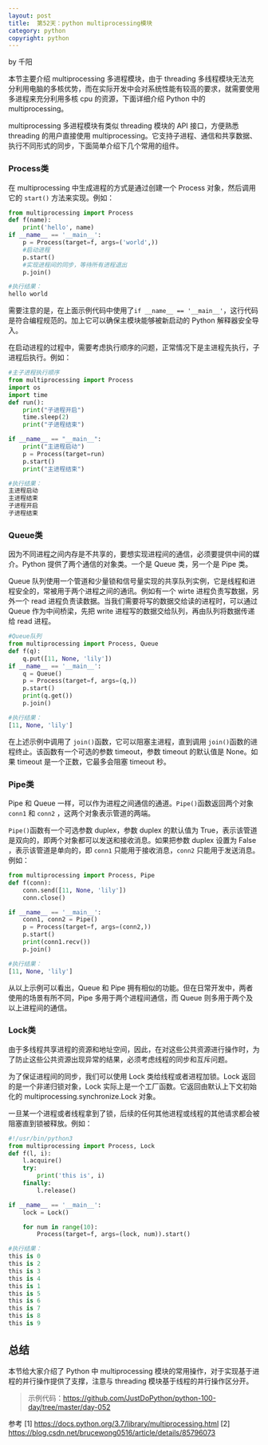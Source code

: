 ```yaml
---
layout: post
title:  第52天：python multiprocessing模块
category: python
copyright: python
---
```


by 千阳

本节主要介绍 multiprocessing 多进程模块，由于 threading 多线程模块无法充分利用电脑的多核优势，而在实际开发中会对系统性能有较高的要求，就需要使用多进程来充分利用多核 cpu 的资源，下面详细介绍 Python 中的 multiprocessing。

<!--more-->

multiprocessing 多进程模块有类似 threading 模块的 API 接口，方便熟悉 threading 的用户直接使用 multiprocessing。它支持子进程、通信和共享数据、执行不同形式的同步，下面简单介绍下几个常用的组件。

### Process类

在 multiprocessing 中生成进程的方式是通过创建一个 Process 对象，然后调用它的 `start()` 方法来实现。例如：

```python
from multiprocessing import Process
def f(name):
    print('hello', name)
if __name__ == '__main__':
    p = Process(target=f, args=('world',))
    #启动进程
    p.start()
    #实现进程间的同步，等待所有进程退出
    p.join()

#执行结果：
hello world
```

需要注意的是，在上面示例代码中使用了`if __name__ == '__main__'`，这行代码是符合编程规范的。加上它可以确保主模块能够被新启动的 Python 解释器安全导入。

在启动进程的过程中，需要考虑执行顺序的问题，正常情况下是主进程先执行，子进程后执行。例如：

```python
#主子进程执行顺序
from multiprocessing import Process
import os
import time
def run():
    print("子进程开启")
    time.sleep(2)
    print("子进程结束")

if __name__ == "__main__":
    print("主进程启动")
    p = Process(target=run)
    p.start()
    print("主进程结束")

#执行结果：
主进程启动
主进程结束
子进程开启
子进程结束
```

### Queue类

因为不同进程之间内存是不共享的，要想实现进程间的通信，必须要提供中间的媒介。Python 提供了两个通信的对象类。一个是 Queue 类，另一个是 Pipe 类。

Queue 队列使用一个管道和少量锁和信号量实现的共享队列实例，它是线程和进程安全的，常被用于两个进程之间的通讯。例如有一个 wirte 进程负责写数据，另外一个 read 进程负责读数据。当我们需要将写的数据交给读的进程时，可以通过 Queue 作为中间桥梁，先把 write 进程写的数据交给队列，再由队列将数据传递给 read 进程。

```python
#Queue队列
from multiprocessing import Process, Queue
def f(q):
    q.put([11, None, 'lily'])
if __name__ == '__main__':
    q = Queue()
    p = Process(target=f, args=(q,))
    p.start()
    print(q.get())
    p.join()

#执行结果：
[11, None, 'lily']
```

在上述示例中调用了 `join()`函数，它可以阻塞主进程，直到调用 `join()`函数的进程终止。该函数有一个可选的参数 timeout，参数 timeout 的默认值是 None。如果 timeout 是一个正数，它最多会阻塞 timeout 秒。

### Pipe类

Pipe 和 Queue 一样，可以作为进程之间通信的通道。`Pipe()`函数返回两个对象 `conn1` 和 `conn2` ，这两个对象表示管道的两端。

`Pipe()`函数有一个可选参数 duplex，参数 duplex 的默认值为 True，表示该管道是双向的，即两个对象都可以发送和接收消息。如果把参数 duplex 设置为 False ，表示该管道是单向的，即 `conn1` 只能用于接收消息，`conn2` 只能用于发送消息。例如：

```python
from multiprocessing import Process, Pipe
def f(conn):
    conn.send([11, None, 'lily'])
    conn.close()

if __name__ == '__main__':
    conn1, conn2 = Pipe()
    p = Process(target=f, args=(conn2,))
    p.start()
    print(conn1.recv())
    p.join()

#执行结果：
[11, None, 'lily']
```

从以上示例可以看出，Queue 和 Pipe 拥有相似的功能。但在日常开发中，两者使用的场景有所不同，Pipe 多用于两个进程间通信，而 Queue 则多用于两个及以上进程间的通信。

### Lock类

由于多线程共享进程的资源和地址空间，因此，在对这些公共资源进行操作时，为了防止这些公共资源出现异常的结果，必须考虑线程的同步和互斥问题。

为了保证进程间的同步，我们可以使用 Lock 类给线程或者进程加锁。Lock 返回的是一个非递归锁对象，Lock 实际上是一个工厂函数。它返回由默认上下文初始化的 multiprocessing.synchronize.Lock 对象。

一旦某一个进程或者线程拿到了锁，后续的任何其他进程或线程的其他请求都会被阻塞直到锁被释放。例如：

```python 
#!/usr/bin/python3
from multiprocessing import Process, Lock
def f(l, i):
    l.acquire()
    try:
        print('this is', i)
    finally:
        l.release()

if __name__ == '__main__':
    lock = Lock()

    for num in range(10):
        Process(target=f, args=(lock, num)).start()

#执行结果：
this is 0
this is 2
this is 3
this is 4
this is 1
this is 5
this is 6
this is 7
this is 8
this is 9

```

## 总结

本节给大家介绍了 Python 中 multiprocessing 模块的常用操作，对于实现基于进程的并行操作提供了支撑，注意与 threading 模块基于线程的并行操作区分开。

> 示例代码：https://github.com/JustDoPython/python-100-day/tree/master/day-052

参考
[1] https://docs.python.org/3.7/library/multiprocessing.html
[2] https://blog.csdn.net/brucewong0516/article/details/85796073